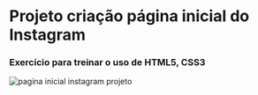 # Projeto criação página inicial do Instagram

### Exercício para treinar o uso de HTML5, CSS3

![pagina inicial instagram projeto](https://user-images.githubusercontent.com/73707828/99754107-163a3b80-2abe-11eb-973e-dd37d27b7fa9.png)
